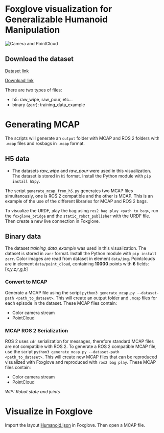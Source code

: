 # Foxglove visualization for Generalizable Humanoid Manipulation

![Camera and PointCloud](camera_pc_humanoid.gif)

## Download the dataset

[Dataset link](https://humanoid-manipulation.github.io/)

[Download link](https://drive.google.com/drive/folders/1f5Ln_d14OQ5eSjPDGnD7T4KQpacMhgCB)

There are two types of files:

* h5: raw_wipe, raw_pour, etc...
* binary (zarr): training_data_example

# Generating MCAP

The scripts will generate an `output` folder with MCAP and ROS 2 folders with `.mcap` files and rosbags in `.mcap` format.

## H5 data

* The datasets *raw_wipe* and *raw_pour* were used in this visualization. The dataset is stored in `h5` format. Install the Python module with `pip install h5py`.

The script `generate_mcap_from_h5.py` generates two MCAP files simultanously, one is ROS 2 compatible and the other is MCAP. This is an example of the use of the different libraries for MCAP and ROS 2 bags.

To visualize the URDF, play the bag using `ros2 bag play <path_to_bag>`, run the `foxglove_bridge` and the `static_robot_publisher` with the URDF file. Then create a new live connection in Foxglove.

## Binary data

The dataset *training_data_example* was used in this visualization. The dataset is stored in `zarr` format. Install the Python module with `pip install zarr`. Color images are read from dataset in element `data/img`. Pointclouds are in element `data/point_cloud`, containing **10000** points with **6** fields: [x,y,z,r,g,b]

### Convert to MCAP

Generate a MCAP file using the script `python3 generate_mcap.py --dataset-path <path_to_dataset>`. This will create an output folder and `.mcap` files for each episode in the dataset.
These MCAP files contain:

* Color camera stream
* PointCloud

### MCAP ROS 2 Serialization

ROS 2 uses `cdr` serialization for messages, therefore standard MCAP files are not compatible with ROS 2. To generate a ROS 2 compatible MCAP file, use the script `python3 generate_mcap.py --dataset-path <path_to_dataset>`. This will create new MCAP files that can be reproduced visualized with Foxglove and reproduced with `ros2 bag play`.
These MCAP files contain:

* Color camera stream
* PointCloud

*WIP: Robot state and joints*


# Visualize in Foxglove

Import the layout [Humanoid.json](foxglove_layouts/Humanoid.json) in Foxglove. Then open a MCAP file.


